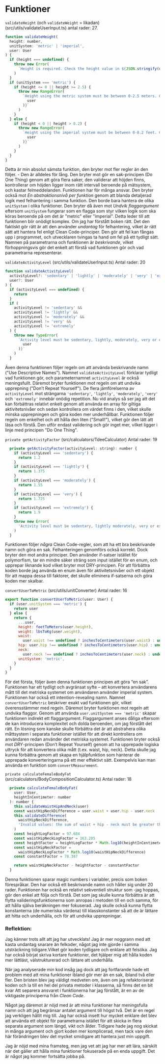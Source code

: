 # Funktioner

`validateHeight` (och `validateWeight` = likadan) (src/utils/validateUserInput.ts)
antal rader: 27.

```javascript
function validateHeight(
  height: number,
  unitSystem: 'metric' | 'imperial',
  user: User
) {
  if (height === undefined) {
    throw new Error(
      `Height is required. Check the height value in ${JSON.stringify(user)}`
    )
  }
  if (unitSystem === 'metric') {
    if (height <= 0 || height >= 2.5) {
      throw new RangeError(
        `Height using the metric system must be between 0-2.5 meters. Check the height value in ${JSON.stringify(
          user
        )}`
      )
    }
  } else {
    if (height < 0 || height > 8.2) {
      throw new RangeError(
        `Height using the imperial system must be between 0-8.2 feet. Check the height value in ${JSON.stringify(
          user
        )}`
      )
    }
  }
}
```

Detta är min absolut sämsta funktion, den bryter mot fler regler än den följer. - Den är alldeles för lång. Den bryter mot gör en sak-principen (Do One Thing) genom att göra flera saker, den validerar att höjden finns, kontrollerar om höjden ligger inom rätt intervall beroende på mätsystem, och kastar felmeddelanden. Funktionen har för många ansvar. Den bryter också mot _En abstraktionsnivå per funktion_ genom att blanda detaljerad logik med felhantering i samma funktion. Den borde bara hantera de olika `unitSystem` i olika funktioner. Den bryter då även mot _Undvik flaggargument_ eftersom `unitSystem` fungerar som en flagga som styr vilken logik som ska köras beroende på om det är "metric" eller "imperial". Detta leder till att funktionen blir onödigt komplex. Om jag har förstått boken rätt.
Det den faktiskt gör rätt är att den använder _undantag_ för felhantering, vilket är rätt sätt att hantera fel enligt Clean Code-principer. Den gör att fel kan fångas upp i programmet, och utvecklaren tvingas ta hand om fel på ett tydligt sätt. Namnen på parametrarna och funktionen är _beskrivande_, vilket förhoppningsvis gör det enkelt att förstå vad funktionen gör och vad parametrarna representerar.

`validateActivityLevel` (src/utils/validateUserInput.ts)
Antal rader: 20

```javascript
function validateActivityLevel(
  activityLevel?: 'sedentary' | 'lightly' | 'moderately' | 'very' | 'extremely',
  user?: User
) {
  if (activityLevel === undefined) {
    return
  }
  if (
    activityLevel != 'sedentary' &&
    activityLevel != 'lightly' &&
    activityLevel != 'moderately' &&
    activityLevel != 'very' &&
    activityLevel != 'extremely'
  ) {
    throw new TypeError(
      `Activity level must be sedentary, lightly, moderately, very or extremely. Check the activityLevel value in ${JSON.stringify(
        user
      )}`
    )
  }
```

Även denna funktionen följer regeln om att använda beskrivande namn ("Use Descriptive Names"). Namnet `validateActivityLevel` förklarar tydligt vad funktionen gör, och parameternamnet `activityLevel` är också meningsfullt.
Däremot bryter funktionen mot regeln om att undvika upprepning ("Don’t Repeat Yourself"). De flera jämförelserna av `activityLevel` mot strängarna `'sedentary'`, `'lightly'`, `'moderately'`, `'very'` och `'extremely'` innebär onödig repetition. Nu vid analys så ser jag att det kan förbättras relativt enkelt genom att använda en array för giltiga aktivitetsnivåer och sedan kontrollera om värdet finns i den, vilket skulle minska upprepningen och göra koden mer underhållbar. Funktionen följer regeln om enkelhet och att hålla den liten ("Small!"), vilket gör den lätt att läsa och förstå. Den utför endast validering och gör inget mer, vilket ligger i linje med principen "Do One Thing".

`private getActivityFactor` (src/calculators/TdeeCalculator)
Antal rader: 19

```javascript
  private getActivityFactor(activityLevel: string): number {
    if (activityLevel === 'sedentary') {
      return 1.2
    }
    if (activityLevel === 'lightly') {
      return 1.375
    }
    if (activityLevel === 'moderately') {
      return 1.55
    }
    if (activityLevel === 'very') {
      return 1.725
    }
    if (activityLevel === 'extremely') {
      return 1.9
    }
    throw new Error(
      'Activity level must be sedentary, lightly moderately, very or extremely'
    )
  }
```

Funktionen följer _några_ Clean Code-regler, som att ha ett bra beskrivande namn och göra en sak. Felhanteringen genomförs också korrekt. Dock bryter den mot andra principer. Den använder if-satser istället för polymorfism, tar en mindre säker sträng som input istället för en enum, och upprepar liknande kod vilket bryter mot DRY-principen. För att förbättra koden borde jag använda en enum även för aktivitetsnivåer och ett objekt för att mappa dessa till faktorer, det skulle eliminera if-satserna och göra koden mer skalbar.

`convertUserToMetric` (src/utils/unitConverter)
Antal rader: 16

```javascript
export function convertUserToMetric(user: User) {
  if (user.unitSystem === 'metric') {
    return user
  } else {
    return {
      ...user,
      height: feetToMeters(user.height),
      weight: lbsToKg(user.weight),
      waist:
        user.waist !== undefined ? inchesToCentimeters(user.waist) : undefined,
      hip: user.hip !== undefined ? inchesToCentimeters(user.hip) : undefined,
      neck:
        user.neck !== undefined ? inchesToCentimeters(user.neck) : undefined,
      unitSystem: 'metric',
    }
  }
}
```

För det första, följer även denna funktionen principen att göra “en sak”. Funktionen har ett tydligt och avgränsat syfte – att konvertera användarens mått till det metriska systemet om användaren använder imperial system. Funktionen har också ett intention-revealing namn. Namnet `convertUserToMetric` beskriver exakt vad funktionen gör, vilket överensstämmer med regeln.
Däremot bryter funktionen mot regeln att undvika flaggor. Genom att använda `user.unitSystem === 'metric'` skapar funktionen indirekt ett flaggargument. Flaggargument anses dåliga eftersom de kan introducera komplexitet och dolda beroenden, om jag förstått det rätt. En lösning som kanske skulle förbättra det är att abstrahera olika måttsystem i separata funktioner istället för att direkt kontrollera om användaren redan använder det metriska systemet.
Funktionen bryter också mot _DRY_-principen (Don’t Repeat Yourself) genom att ha upprepade logiska uttryck för att konvertera olika mått (t.ex. waist, hip, neck). Detta skulle jag kunna förbättra genom att skapa en hjälpfunktion som hanterar de upprepade konverteringarna på ett mer effektivt sätt. Exempelvis kan man använda en funktion som `convertMeasurement`.

`private calculateFemaleBodyFat` (src/calculators/BodyCompositionCalculator.ts)
Antal rader: 18

```javascript
  private calculateFemaleBodyFat(
    user: User,
    heightInCentimeter: number
  ): number {
    this.validateWaistHipAndNeck(user)
    const waistHipNeckDifference = user.waist + user.hip - user.neck
    this.validateDifference(
      waistHipNeckDifference,
      'Invalid values: the sum of waist + hip - neck must be greater than zero for females.'
    )
    const heightLogFactor = 97.684
    const waistHipNeckLogFactor = 163.205
    const heightFactor = heightLogFactor * Math.log10(heightInCentimeter)
    const waistHipNeckFactor =
      waistHipNeckLogFactor * Math.log10(waistHipNeckDifference)
    const constantFactor = 78.387

    return waistHipNeckFactor - heightFactor - constantFactor
  }
```

Denna funktionen sparar magic numbers i variabler, precis som boken förespråkar. Den har också ett beskrivande namn och håller sig under 20 rader. Funktionen har också en relativt sekventiell struktur som -jag hoppas, gör den enkel att följa och förstå. Det som jag skulle kunna förbättra är att flytta valideringsfunktionerna som anropas i metoden till en och samma, för att hålla själva beräkningen mer fokuserad. Jag skulle också kunna flytta konstanterna (de numeriska värdena) till klasskonstanter så att de är lättare att hitta och underhålla, och för att undvika upprepningar.

### Reflektion:

Jag känner trots allt att jag har utvecklats! Jag är mer noggrann med att kasta undantag snarare än felkoder, något jag inte gjorde i samma utsträckning tidigare.Vilket gör koden tydligare och enklare att felsöka. Jag har också börjat skriva kortare funktioner, det hjälper mig att hålla koden mer lättläst, välstrukturerad och lättare att underhålla.

När jag analyserade min kod insåg jag dock att jag fortfarande hade ett problem med att mina funktioner ibland gör mer än en sak, ibland två eller fler. Den bristen blev jag väldigt medveten om, även om jag refaktoriserat koden och la till en hel del privata metoder i klasserna, så finns det en bit kvar Att separera ansvaret i funktionerna har jag förstått, är en av de viktigaste principerna från _Clean Code_.

Något jag däremot är nöjd med är att mina funktioner har meningsfulla namn och att jag begränsar antalet argument till högst två. Det är en regel jag verkligen hållit mig till. Jag har också insett hur mycket enklare det blev att använda ett objekt för parametrarna istället för att skicka in flera separata argument som längd, vikt och ålder. Tidigare hade jag nog skickat in många argument och gjort koden mer komplicerad, men tack vare den här förändringen blev det mycket smidigare att hantera just min uppgift.

Jag är nöjd med mina framsteg, men jag vet att jag har mer att lära, särskilt när det gäller att hålla mina funktioner fokuserade på en enda uppgift. Det är något jag kommer fortsätta jobba på.
